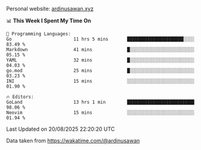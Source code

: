 Personal website: [ardinusawan.xyz](https://ardinusawan.xyz)

<!--START_SECTION:waka-->
📊 **This Week I Spent My Time On** 

```text
💬 Programming Languages: 
Go                       11 hrs 5 mins       █████████████████████░░░░   83.49 % 
Markdown                 41 mins             █░░░░░░░░░░░░░░░░░░░░░░░░   05.15 % 
YAML                     32 mins             █░░░░░░░░░░░░░░░░░░░░░░░░   04.03 % 
go.mod                   25 mins             █░░░░░░░░░░░░░░░░░░░░░░░░   03.23 % 
INI                      15 mins             ░░░░░░░░░░░░░░░░░░░░░░░░░   01.90 % 

🔥 Editors: 
GoLand                   13 hrs 1 min        █████████████████████████   98.06 % 
Neovim                   15 mins             ░░░░░░░░░░░░░░░░░░░░░░░░░   01.94 % 
```


 Last Updated on 20/08/2025 22:20:20 UTC
<!--END_SECTION:waka-->
Data taken from https://wakatime.com/@ardinusawan
